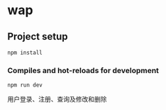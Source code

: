 <!--
 * @Descripttion:
 * @Author: sjq
 * @Date: 2020-06-02 08:55:54
 * @LastEditors: sjq
 * @LastEditTime: 2020-06-02 18:53:30
-->

# wap

## Project setup

```
npm install
```

### Compiles and hot-reloads for development

```
npm run dev
```

用户登录、注册、查询及修改和删除
